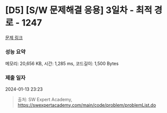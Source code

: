 # [D5] [S/W 문제해결 응용] 3일차 - 최적 경로 - 1247 

[문제 링크](https://swexpertacademy.com/main/code/problem/problemDetail.do?contestProbId=AV15OZ4qAPICFAYD) 

### 성능 요약

메모리: 20,656 KB, 시간: 1,285 ms, 코드길이: 1,500 Bytes

### 제출 일자

2024-01-13 23:23



> 출처: SW Expert Academy, https://swexpertacademy.com/main/code/problem/problemList.do